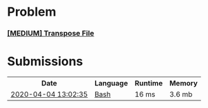 <h1>Problem</h1>
<h3><a href="https://leetcode.com/problems/transpose-file/description/">[MEDIUM] Transpose File</a></h3>

<h1>Submissions</h1>
<table>
<tr>
<th>Date</th> <th>Language</th> <th>Runtime</th> <th>Memory</th>
</tr>
<tr>
<td> <a href="https://leetcode.com/submissions/detail/319529740/"> 2020-04-04 13:02:35 </a> </td>
<td> <a href="./0194.%20Transpose%20File.sh"> Bash </a> </td>
<td> 16 ms </td>
<td> 3.6 mb </td>
</tr>
</table>